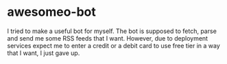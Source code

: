 # awesomeo-bot

I tried to make a useful bot for myself. The bot is supposed to fetch, parse and send me some RSS feeds that I want. However, due to deployment services expect me to enter a credit or a debit card to use free tier in a way that I want, I just gave up.
